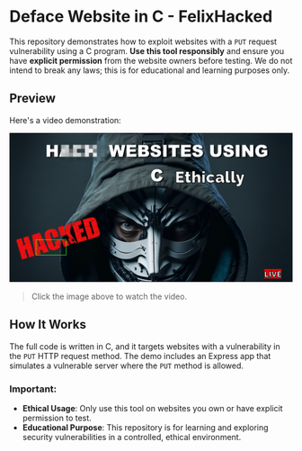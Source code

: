 # Deface Website in C - FelixHacked

This repository demonstrates how to exploit websites with a `PUT` request vulnerability using a C program. **Use this tool responsibly** and ensure you have **explicit permission** from the website owners before testing. We do not intend to break any laws; this is for educational and learning purposes only.

## Preview

Here's a video demonstration:

[![Review Video](https://github.com/felixoder/deface-script-c/blob/master/review.png)](https://github.com/felixoder/deface-script-c/blob/master/review.mp4)

> Click the image above to watch the video.

## How It Works

The full code is written in C, and it targets websites with a vulnerability in the `PUT` HTTP request method. The demo includes an Express app that simulates a vulnerable server where the `PUT` method is allowed.

### Important:

- **Ethical Usage**: Only use this tool on websites you own or have explicit permission to test.
- **Educational Purpose**: This repository is for learning and exploring security vulnerabilities in a controlled, ethical environment.
